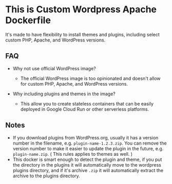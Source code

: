 # This is Custom Wordpress Apache Dockerfile

It's made to have flexibility to install themes and plugins, including select custom PHP, Apache, and WordPress versions.

## FAQ

- Why not use official WordPress image?

  - The official WordPress image is too opinionated and doesn't allow for custom PHP, Apache, and WordPress versions.

- Why including plugins and themes in the image?
  - This allow you to create stateless containers that can be easily deployed in Google Cloud Run or other serverless platforms.

## Notes

- If you download plugins from WordPress.org, usually it has a version number in the filename, e.g. `plugin-name-1.2.3.zip`. You can remove the version number to make it easier to update the plugin in the future, e.g. `plugin-name.zip`. ( This rules applies to themes as well. )
- This docker is smart enough to detect the plugin and theme, if you put the directory in the plugins it will automatically move to the wordpress plugins directory, and if it's archive `.zip` it will automatically extract the archive to the plugins directory.
